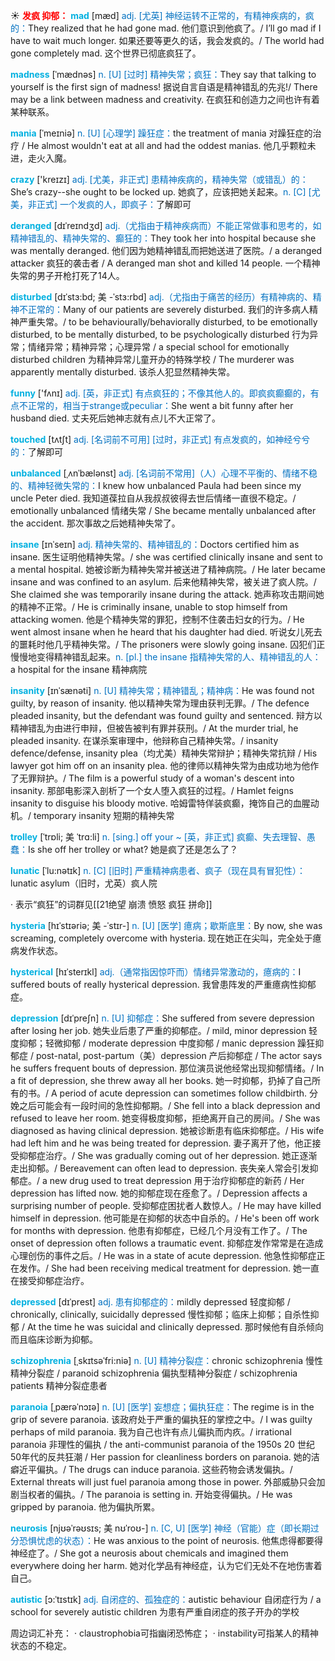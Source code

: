☀ <font color="red">**发疯 抑郁：**</font>
<font color="sky blue">**mad**</font> [mæd] 
<font color="#0070c0">adj. [尤英] 神经运转不正常的，有精神疾病的，疯的：</font>They realized that he had gone mad. 他们意识到他疯了。/ I’ll go mad if I have to wait much longer. 如果还要等更久的话，我会发疯的。/ The world had gone completely mad. 这个世界已彻底疯狂了。
           
<font color="sky blue">**madness**</font> [ˈmædnəs]
<font color="#0070c0">n. [U] [过时] 精神失常；疯狂：</font>They say that talking to yourself is the first sign of madness! 据说自言自语是精神错乱的先兆!/ There may be a link between madness and creativity. 在疯狂和创造力之间也许有着某种联系。
           
<font color="sky blue">**mania**</font> [ˈmeɪniə]
<font color="#0070c0">n. [U] [心理学] 躁狂症：</font>the treatment of mania 对躁狂症的治疗 / He almost wouldn't eat at all and had the oddest manias. 他几乎颗粒未进，走火入魔。

<font color="sky blue">**crazy**</font> ['kreɪzɪ] 
<font color="#0070c0">adj. [尤美，非正式] 患精神疾病的，精神失常（或错乱）的：</font>She’s crazy--she ought to be locked up. 她疯了，应该把她关起来。<font color="#0070c0">n. [C] [尤美，非正式] 一个发疯的人，即疯子：</font>了解即可
                      
<font color="sky blue">**deranged**</font> [dɪˈreɪndʒd]
<font color="#0070c0">adj.（尤指由于精神疾病而）不能正常做事和思考的，如精神错乱的、精神失常的、癫狂的：</font>They took her into hospital because she was mentally deranged. 他们因为她精神错乱而把她送进了医院。/ a deranged attacker 疯狂的袭击者 / A deranged man shot and killed 14 people. 一个精神失常的男子开枪打死了14人。
           
<font color="sky blue">**disturbed**</font> [dɪˈstɜ:bd; 美 -ˈstɜ:rbd]
<font color="#0070c0">adj.（尤指由于痛苦的经历）有精神病的、精神不正常的：</font>Many of our patients are severely disturbed. 我们的许多病人精神严重失常。/ to be behaviourally/behaviorally disturbed, to be emotionally disturbed, to be mentally disturbed, to be psychologically disturbed 行为异常；情绪异常；精神异常；心理异常 / a special school for emotionally disturbed children 为精神异常儿童开办的特殊学校 / The murderer was apparently mentally disturbed. 该杀人犯显然精神失常。

<font color="sky blue">**funny**</font> ['fʌnɪ] 
<font color="#0070c0">adj. [英，非正式] 有点疯狂的；不像其他人的。即疯疯癫癫的，有点不正常的，相当于strange或peculiar：</font>She went a bit funny after her husband died. 丈夫死后她神志就有点儿不大正常了。
           
<font color="sky blue">**touched**</font> [tʌtʃt]
<font color="#0070c0">adj. [名词前不可用] [过时，非正式] 有点发疯的，如神经兮兮的：</font>了解即可

<font color="sky blue">**unbalanced**</font> [ˌʌnˈbælənst]
<font color="#0070c0">adj. [名词前不常用]（人）心理不平衡的、情绪不稳的、精神轻微失常的：</font>I knew how unbalanced Paula had been since my uncle Peter died. 我知道葆拉自从我叔叔彼得去世后情绪一直很不稳定。/ emotionally unbalanced 情绪失常 / She became mentally unbalanced after the accident. 那次事故之后她精神失常了。

<font color="sky blue">**insane**</font> [ɪnˈseɪn]
<font color="#0070c0">adj. 精神失常的、精神错乱的：</font>Doctors certified him as insane. 医生证明他精神失常。/ she was certified clinically insane and sent to a mental hospital. 她被诊断为精神失常并被送进了精神病院。/ He later became insane and was confined to an asylum. 后来他精神失常，被关进了疯人院。/ She claimed she was temporarily insane during the attack. 她声称攻击期间她的精神不正常。/ He is criminally insane, unable to stop himself from attacking women. 他是个精神失常的罪犯，控制不住袭击妇女的行为。/ He went almost insane when he heard that his daughter had died. 听说女儿死去的噩耗时他几乎精神失常。/ The prisoners were slowly going insane. 囚犯们正慢慢地变得精神错乱起来。<font color="#0070c0">n. [pl.] the insane 指精神失常的人、精神错乱的人：</font>a hospital for the insane 精神病院
                      
<font color="sky blue">**insanity**</font> [ɪnˈsænəti]
<font color="#0070c0">n. [U] 精神失常；精神错乱；精神病：</font>He was found not guilty, by reason of insanity. 他以精神失常为理由获判无罪。/ The defence pleaded insanity, but the defendant was found guilty and sentenced. 辩方以精神错乱为由进行申辩，但被告被判有罪并获刑。/ At the murder trial, he pleaded insanity. 在谋杀案审理中，他辩称自己精神失常。/ insanity defence/defense, insanity plea（均尤美）精神失常辩护；精神失常抗辩 / His lawyer got him off on an insanity plea. 他的律师以精神失常为由成功地为他作了无罪辩护。/ The film is a powerful study of a woman's descent into insanity. 那部电影深入剖析了一个女人堕入疯狂的过程。/ Hamlet feigns insanity to disguise his bloody motive. 哈姆雷特佯装疯癫，掩饰自己的血腥动机。/ temporary insanity 短期的精神失常

<font color="sky blue">**trolley**</font> [ˈtrɒli; 美 ˈtrɑ:li]
<font color="#0070c0">n. [sing.] off your ~ [英，非正式] 疯癫、失去理智、愚蠢：</font>Is she off her trolley or what? 她是疯了还是怎么了？

<font color="sky blue">**lunatic**</font> [ˈlu:nətɪk]
<font color="#0070c0">n. [C] [旧时] 严重精神病患者、疯子（现在具有冒犯性）：</font>lunatic asylum（旧时，尤英）疯人院

· 表示“疯狂”的词群见[[21绝望 崩溃 愤怒 疯狂 拼命]]
                      
<font color="sky blue">**hysteria**</font> [hɪˈstɪəriə; 美 -ˈstɪr-]
<font color="#0070c0">n. [U] [医学] 癔病；歇斯底里：</font>By now, she was screaming, completely overcome with hysteria. 现在她正在尖叫，完全处于癔病发作状态。
 
<font color="sky blue">**hysterical**</font> [hɪˈsterɪkl]
<font color="#0070c0">adj.（通常指因惊吓而）情绪异常激动的，癔病的：</font>I suffered bouts of really hysterical depression. 我曾患阵发的严重癔病性抑郁症。

<font color="sky blue">**depression**</font> [dɪˈpreʃn]
<font color="#0070c0">n. [U] 抑郁症：</font>She suffered from severe depression after losing her job. 她失业后患了严重的抑郁症。/ mild, minor depression 轻度抑郁；轻微抑郁 / moderate depression 中度抑郁 / manic depression 躁狂抑郁症 / post-natal, post-partum（美）depression 产后抑郁症 / The actor says he suffers frequent bouts of depression. 那位演员说他经常出现抑郁情绪。/ In a fit of depression, she threw away all her books. 她一时抑郁，扔掉了自己所有的书。/ A period of acute depression can sometimes follow childbirth. 分娩之后可能会有一段时间的急性抑郁期。/ She fell into a black depression and refused to leave her room. 她变得极度抑郁，拒绝离开自己的房间。/ She was diagnosed as having clinical depression. 她被诊断患有临床抑郁症。/ His wife had left him and he was being treated for depression. 妻子离开了他，他正接受抑郁症治疗。/ She was gradually coming out of her depression. 她正逐渐走出抑郁。/ Bereavement can often lead to depression. 丧失亲人常会引发抑郁症。/ a new drug used to treat depression 用于治疗抑郁症的新药 / Her depression has lifted now. 她的抑郁症现在痊愈了。/ Depression affects a surprising number of people. 受抑郁症困扰者人数惊人。/ He may have killed himself in depression. 他可能是在抑郁的状态中自杀的。/ He's been off work for months with depression. 他患有抑郁症，已经几个月没有工作了。/ The onset of depression often follows a traumatic event. 抑郁症发作常常是在造成心理创伤的事件之后。/ He was in a state of acute depression. 他急性抑郁症正在发作。/ She had been receiving medical treatment for depression. 她一直在接受抑郁症治疗。
           
<font color="sky blue">**depressed**</font> [dɪˈprest]
<font color="#0070c0">adj. 患有抑郁症的：</font>mildly depressed 轻度抑郁 / chronically, clinically, suicidally depressed 慢性抑郁；临床上抑郁；自杀性抑郁 / At the time he was suicidal and clinically depressed. 那时候他有自杀倾向而且临床诊断为抑郁。           

<font color="sky blue">**schizophrenia**</font> [ˌskɪtsəˈfri:niə]
<font color="#0070c0">n. [U] 精神分裂症：</font>chronic schizophrenia 慢性精神分裂症 / paranoid schizophrenia 偏执型精神分裂症 / schizophrenia patients 精神分裂症患者
           
<font color="sky blue">**paranoia**</font> [ˌpærəˈnɔɪə]
<font color="#0070c0">n. [U] [医学] 妄想症；偏执狂症：</font>The regime is in the grip of severe paranoia. 该政府处于严重的偏执狂的掌控之中。/ I was guilty perhaps of mild paranoia. 我为自己也许有点儿偏执而内疚。/ irrational paranoia 非理性的偏执 / the anti-communist paranoia of the 1950s 20 世纪 50年代的反共狂潮 / Her passion for cleanliness borders on paranoia. 她的洁癖近平偏执。/ The drugs can induce paranoia. 这些药物会诱发偏执。/ External threats will just fuel paranoia among those in power. 外部威胁只会加剧当权者的偏执。/ The paranoia is setting in. 开始变得偏执。/ He was gripped by paranoia. 他为偏执所累。
          
<font color="sky blue">**neurosis**</font> [njʊəˈrəʊsɪs; 美 nʊˈroʊ-]
<font color="#0070c0">n. [C, U] [医学] 神经（官能）症（即长期过分恐惧忧虑的状态）：</font>He was anxious to the point of neurosis. 他焦虑得都要得神经症了。/ She got a neurosis about chemicals and imagined them everywhere doing her harm. 她对化学品有神经症，认为它们无处不在地伤害着自己。
           
<font color="sky blue">**autistic**</font> [ɔ:ˈtɪstɪk]
<font color="#0070c0">adj. 自闭症的、孤独症的：</font>autistic behaviour 自闭症行为 / a school for severely autistic children 为患有严重自闭症的孩子开办的学校

周边词汇补充：
· claustrophobia可指幽闭恐怖症；
· instability可指某人的精神状态的不稳定。

